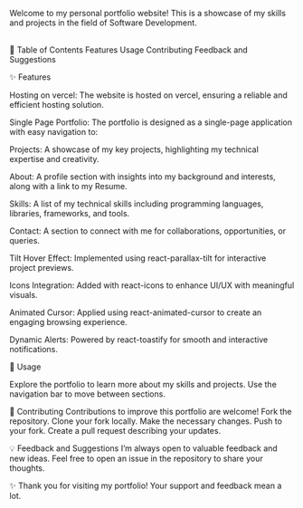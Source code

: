 Welcome to my personal portfolio website! This is a showcase of my skills and projects in the field of Software Development.

<br/>
📑 Table of Contents
Features
Usage
Contributing
Feedback and Suggestions

✨ Features

Hosting on vercel: The website is hosted on vercel, ensuring a reliable and efficient hosting solution.

Single Page Portfolio: The portfolio is designed as a single-page application with easy navigation to:

Projects: A showcase of my key projects, highlighting my technical expertise and creativity.

About: A profile section with insights into my background and interests, along with a link to my Resume.

Skills: A list of my technical skills including programming languages, libraries, frameworks, and tools.

Contact: A section to connect with me for collaborations, opportunities, or queries.

Tilt Hover Effect: Implemented using react-parallax-tilt for interactive project previews.

Icons Integration: Added with react-icons to enhance UI/UX with meaningful visuals.

Animated Cursor: Applied using react-animated-cursor to create an engaging browsing experience.

Dynamic Alerts: Powered by react-toastify for smooth and interactive notifications.

🚀 Usage

Explore the portfolio to learn more about my skills and projects. Use the navigation bar to move between sections.

🤝 Contributing
Contributions to improve this portfolio are welcome!
Fork the repository.
Clone your fork locally.
Make the necessary changes.
Push to your fork.
Create a pull request describing your updates.

💡 Feedback and Suggestions
I’m always open to valuable feedback and new ideas. Feel free to open an issue in the repository to share your thoughts.

✨ Thank you for visiting my portfolio! Your support and feedback mean a lot.